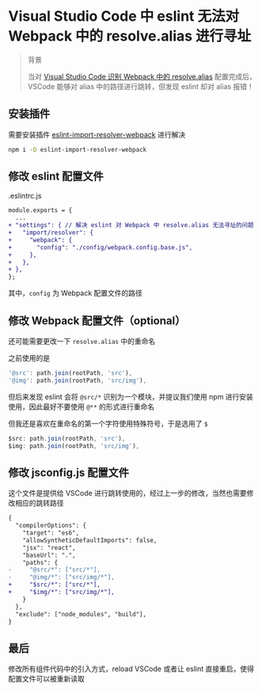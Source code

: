 # Visual Studio Code 中 eslint 无法对 Webpack 中的 resolve.alias 进行寻址

> 背景
> 
> 当对 [Visual Studio Code 识别 Webpack 中的 resolve.alias](./vscode-webpack-alias.md) 配置完成后，VSCode 能够对 alias 中的路径进行跳转，但发现 eslint 却对 alias 报错！

## 安装插件

需要安装插件 [eslint-import-resolver-webpack](https://github.com/benmosher/eslint-plugin-import) 进行解决

```sh
npm i -D eslint-import-resolver-webpack
```

## 修改 eslint 配置文件

.eslintrc.js

```diff
module.exports = {
  ...
+ "settings": { // 解决 eslint 对 Webpack 中 resolve.alias 无法寻址的问题
+   "import/resolver": {
+     "webpack": {
+       "config": "./config/webpack.config.base.js",
+     },
+   },
+ },
};
```

其中，`config` 为 Webpack 配置文件的路径

## 修改 Webpack 配置文件（optional）

还可能需要更改一下 `resolve.alias` 中的重命名

之前使用的是

```js
'@src': path.join(rootPath, 'src'),
'@img': path.join(rootPath, 'src/img'),
```

但后来发现 eslint 会将 `@src/*` 识别为一个模块，并提议我们使用 npm 进行安装使用，因此最好不要使用 `@**` 的形式进行重命名

但我还是喜欢在重命名的第一个字符使用特殊符号，于是选用了 `$`

```js
$src: path.join(rootPath, 'src'),
$img: path.join(rootPath, 'src/img'),
```

## 修改 jsconfig.js 配置文件

这个文件是提供给 VSCode 进行跳转使用的，经过上一步的修改，当然也需要修改相应的跳转路径

```diff
{
  "compilerOptions": {
    "target": "es6",
    "allowSyntheticDefaultImports": false,
    "jsx": "react",
    "baseUrl": ".",
    "paths": {
-     "@src/*": ["src/*"],
-     "@img/*": ["src/img/*"],
+     "$src/*": ["src/*"],
+     "$img/*": ["src/img/*"],
    }
  },
  "exclude": ["node_modules", "build"],
}
```

## 最后

修改所有组件代码中的引入方式，reload VSCode 或者让 eslint 直接重启，使得配置文件可以被重新读取


